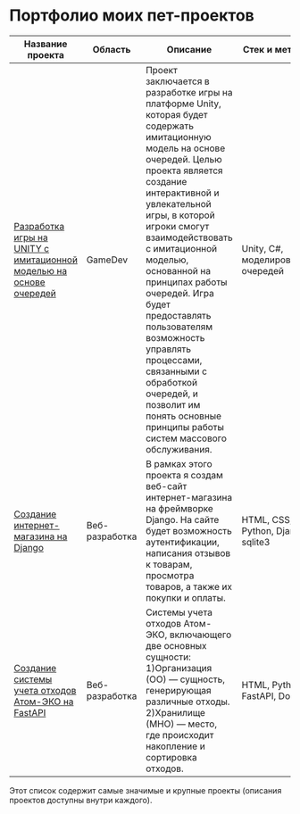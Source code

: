 # Портфолио моих пет-проектов

  
| Название проекта | Область | Описание | Стек и методы | Сроки | Статус |
| --- | --- | --- | --- | --- | --- |
| [Разработка игры на UNITY с имитационной моделью на основе очередей](https://github.com/bulka-tureckaya/UnityQueueSimulationGame) | GameDev | Проект заключается в разработке игры на платформе Unity, которая будет содержать имитационную модель на основе очередей. Целью проекта является создание интерактивной и увлекательной игры, в которой игроки смогут взаимодействовать с имитационной моделью, основанной на принципах работы очередей. Игра будет предоставлять пользователям возможность управлять процессами, связанными с обработкой очередей, и позволит им понять основные принципы работы систем массового обслуживания. | Unity, C#, моделирование очередей | - | В разработке |
| [Создание интернет-магазина на Django](https://github.com/bulka-tureckaya/SigmaShop) | Веб-разработка | В рамках этого проекта я создам веб-сайт интернет-магазина на фреймворке Django. На сайте будет возможность аутентификации, написания отзывов к товарам, просмотра товаров, а также их покупки и оплаты. | HTML, CSS, Python, Django, sqlite3  | - | Завершено |
| [Создание системы учета отходов Атом-ЭКО на FastAPI](https://github.com/bulka-tureckaya/waste_management) | Веб-разработка | Системы учета отходов Атом-ЭКО, включающего две основных сущности: 1)Организация (ОО) — сущность, генерирующая различные отходы. 2)Хранилище (МНО) — место, где происходит накопление и сортировка отходов. | HTML, Python, FastAPI, Docker  | - | Завершено |


Этот список содержит самые значимые и крупные проекты (описания проектов доступны внутри каждого).
